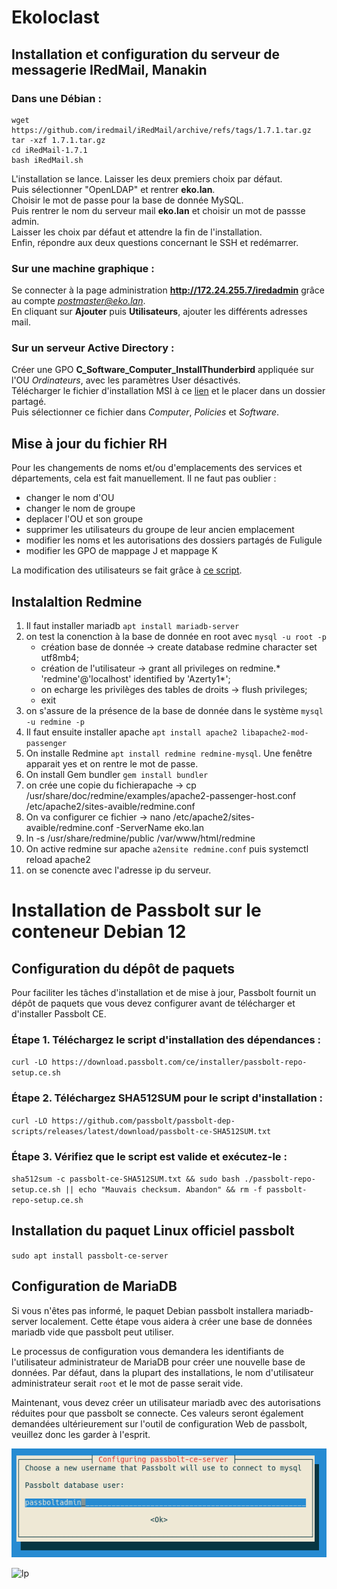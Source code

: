 # Ekoloclast

## Installation et configuration du serveur de messagerie IRedMail, Manakin

### Dans une Débian :  
```
wget https://github.com/iredmail/iRedMail/archive/refs/tags/1.7.1.tar.gz
tar -xzf 1.7.1.tar.gz
cd iRedMail-1.7.1
bash iRedMail.sh
```
L'installation se lance. Laisser les deux premiers choix par défaut.  
Puis sélectionner "OpenLDAP" et rentrer **eko.lan**.  
Choisir le  mot de passe pour la base de donnée MySQL.  
Puis rentrer le nom du serveur mail **eko.lan** et choisir un mot de passse admin.  
Laisser les choix par défaut et attendre la fin de l'installation.  
Enfin, répondre aux deux questions concernant le SSH et redémarrer.  

### Sur une machine graphique :   
Se connecter à la page administration **http://172.24.255.7/iredadmin** grâce au compte *postmaster@eko.lan*.    
En cliquant sur **Ajouter** puis **Utilisateurs**, ajouter les différents adresses mail.  

### Sur un serveur Active Directory :    
Créer une GPO **C_Software_Computer_InstallThunderbird** appliquée sur l'OU *Ordinateurs*, avec les paramètres User désactivés.  
Télécharger le fichier d'installation MSI à ce [lien](https://www.thunderbird.net/fr/download/) et le placer dans un dossier partagé.  
Puis sélectionner ce fichier dans *Computer*, *Policies* et *Software*.

## Mise à jour du fichier RH

Pour les changements de noms et/ou d'emplacements des services et départements, cela est fait manuellement.
Il ne faut pas oublier : 
- changer le nom d'OU  
- changer le nom de groupe  
- deplacer l'OU et son groupe  
- supprimer les utilisateurs du groupe de leur ancien emplacement  
- modifier les noms et les autorisations des dossiers partagés de Fuligule  
- modifier les GPO de mappage J et mappage K  

La modification des utilisateurs se fait grâce à [ce script](/Ressources/S07_CreationUtilisateurs).   


## Instalaltion Redmine

1. Il faut installer mariadb `apt install mariadb-server`
2. on test la conenction à la base de donnée en root avec `mysql -u root -p`
   - création base de donnée -> create database redmine character set utf8mb4;
   - création de l'utilisateur -> grant all privileges on redmine.* 'redmine'@'localhost' identified by 'Azerty1*';
   - on echarge les privilèges des tables de droits -> flush privileges;
   - exit
3. on s'assure de la présence de la base de donnée dans le système `mysql -u redmine -p`
4. Il faut ensuite installer apache `apt install apache2 libapache2-mod-passenger`
5. On installe Redmine `apt install redmine redmine-mysql`. Une fenêtre apparait yes et on rentre le mot de passe.
6. On install Gem bundler `gem install bundler`
7. on crée une copie du fichierapache -> cp /usr/share/doc/redmine/examples/apache2-passenger-host.conf /etc/apache2/sites-avaible/redmine.conf
8. On va configurer ce fichier -> nano /etc/apache2/sites-avaible/redmine.conf
   -ServerName eko.lan
9. ln -s /usr/share/redmine/public /var/www/html/redmine
10. On active redmine sur apache `a2ensite redmine.conf` puis systemctl reload apache2
11. on se conencte avec l'adresse ip du serveur.



# Installation de Passbolt sur le conteneur Debian 12

## Configuration du dépôt de paquets

Pour faciliter les tâches d'installation et de mise à jour, Passbolt fournit un dépôt de paquets que vous devez configurer avant de télécharger et d'installer Passbolt CE.

### Étape 1. Téléchargez le script d'installation des dépendances :

`curl -LO https://download.passbolt.com/ce/installer/passbolt-repo-setup.ce.sh`

### Étape 2. Téléchargez SHA512SUM pour le script d'installation :

`curl -LO https://github.com/passbolt/passbolt-dep-scripts/releases/latest/download/passbolt-ce-SHA512SUM.txt`

### Étape 3. Vérifiez que le script est valide et exécutez-le :


`sha512sum -c passbolt-ce-SHA512SUM.txt && sudo bash ./passbolt-repo-setup.ce.sh || echo "Mauvais checksum. Abandon" && rm -f passbolt-repo-setup.ce.sh`


## Installation du paquet Linux officiel passbolt


`sudo apt install passbolt-ce-server`

## Configuration de MariaDB

Si vous n'êtes pas informé, le paquet Debian passbolt installera mariadb-server localement. Cette étape vous aidera à créer une base de données mariadb vide que passbolt peut utiliser.


Le processus de configuration vous demandera les identifiants de l'utilisateur administrateur de MariaDB pour créer une nouvelle base de données. Par défaut, dans la plupart des installations, le nom d'utilisateur administrateur serait `root` et le mot de passe serait vide.

Maintenant, vous devez créer un utilisateur mariadb avec des autorisations réduites pour que passbolt se connecte. Ces valeurs seront également demandées ultérieurement sur l'outil de configuration Web de passbolt, veuillez donc les garder à l'esprit.

![image](/Ressources/s07_image1.png)


![lp](https://github.com/WildCodeSchool/TSSR-2409-JAUNE-P3-G3-BuildYourInfra-Ekoloclast/tree/main/Ressources/s07_image1.png)

